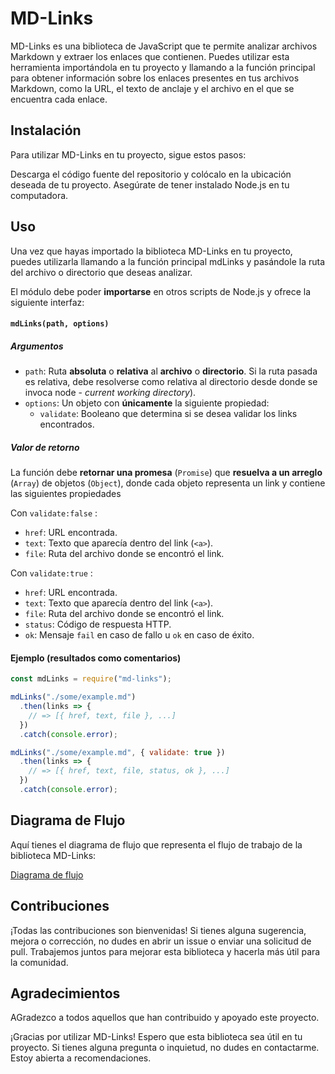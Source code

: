 # MD-Links
MD-Links es una biblioteca de JavaScript que te permite analizar archivos Markdown y extraer los enlaces que contienen. Puedes utilizar esta herramienta importándola en tu proyecto y llamando a la función principal para obtener información sobre los enlaces presentes en tus archivos Markdown, como la URL, el texto de anclaje y el archivo en el que se encuentra cada enlace.

## Instalación
Para utilizar MD-Links en tu proyecto, sigue estos pasos:

Descarga el código fuente del repositorio y colócalo en la ubicación deseada de tu proyecto. Asegúrate de tener instalado Node.js en tu computadora.

## Uso
Una vez que hayas importado la biblioteca MD-Links en tu proyecto, puedes utilizarla llamando a la función principal mdLinks y pasándole la ruta del archivo o directorio que deseas analizar.

El módulo debe poder **importarse** en otros scripts de Node.js y ofrece la siguiente interfaz:

#### `mdLinks(path, options)`

##### Argumentos

* `path`: Ruta **absoluta** o **relativa** al **archivo** o **directorio**.
Si la ruta pasada es relativa, debe resolverse como relativa al directorio
desde donde se invoca node - _current working directory_).
* `options`: Un objeto con **únicamente** la siguiente propiedad:
  - `validate`: Booleano que determina si se desea validar los links
    encontrados.

##### Valor de retorno

La función debe **retornar una promesa** (`Promise`) que **resuelva a un arreglo**
(`Array`) de objetos (`Object`), donde cada objeto representa un link y contiene
las siguientes propiedades

Con `validate:false` :

* `href`: URL encontrada.
* `text`: Texto que aparecía dentro del link (`<a>`).
* `file`: Ruta del archivo donde se encontró el link.

Con `validate:true` :

* `href`: URL encontrada.
* `text`: Texto que aparecía dentro del link (`<a>`).
* `file`: Ruta del archivo donde se encontró el link.
* `status`: Código de respuesta HTTP.
* `ok`: Mensaje `fail` en caso de fallo u `ok` en caso de éxito.

#### Ejemplo (resultados como comentarios)

```js
const mdLinks = require("md-links");

mdLinks("./some/example.md")
  .then(links => {
    // => [{ href, text, file }, ...]
  })
  .catch(console.error);

mdLinks("./some/example.md", { validate: true })
  .then(links => {
    // => [{ href, text, file, status, ok }, ...]
  })
  .catch(console.error);
```

## Diagrama de Flujo

Aquí tienes el diagrama de flujo que representa el flujo de trabajo de la biblioteca MD-Links:


[Diagrama de flujo](https://www.figma.com/file/hBVv2hkSjGWjkFCqHcfVvI/DIAGRAMA-MD-LINKS?type=design&node-id=2-9&mode=design&t=LHKZCYPtvI7uenKu-0)

## Contribuciones

¡Todas las contribuciones son bienvenidas! Si tienes alguna sugerencia, mejora o corrección, no dudes en abrir un issue o enviar una solicitud de pull. Trabajemos juntos para mejorar esta biblioteca y hacerla más útil para la comunidad.

## Agradecimientos

AGradezco a todos aquellos que han contribuido y apoyado este proyecto.

¡Gracias por utilizar MD-Links! Espero que esta biblioteca sea útil en tu proyecto. Si tienes alguna pregunta o inquietud, no dudes en contactarme. Estoy abierta a recomendaciones.